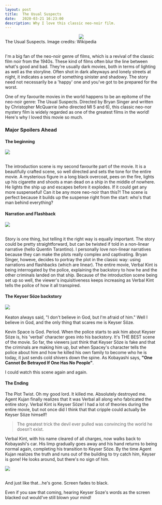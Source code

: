 ```yaml
---
layout: post
title:  The Usual Suspects
date:   2020-03-21 16:23:00
description: Why I love this classic neo-noir film.
---
```


<div class="img_row">
    <center> <img src="{{ site.baseurl }}/assets/img/usual.jpg"> </center>
</div> 
<div class="col three caption">
    The Usual Suspects. Image credits: Wikipedia
</div>
<br>

I'm a big fan of the neo-noir genre of films, which is a revival of the classic film noir from the 1940s. These kind of films often blur the line between what's good and bad. They're usually dark movies, both in terms of lighting as well as the storyline. Often shot in dark alleyways and lonely streets at night, it indicates a sense of something sinister and shadowy. The story need not necessarily be a 'happy' one and you've got to be prepared for the worst. 

One of my favourite movies in the world happens to be an epitome of the neo-noir genre: The Usual Suspects. Directed by Bryan Singer and written by Christopher McQuarrie (who directed MI 5 and 6), this classic neo-nor mystery film is widely regarded as one of the greatest films in the world! Here's why I loved this movie so much. 

### Major Spoilers Ahead 

#### The beginning 

<div class="img_row">
    <img class="col three" src="{{ site.baseurl }}/assets/img/usual5.png">
</div>
<br>

The introduction scene is my second favourite part of the movie. It is a beautifully crafted scene, so well directed and sets the tone for the entire movie. A mysterious figure in a long black overcoat, pees on the fire, lights up his cigarette and shoots a man dead on a ship in the middle of nowhere. He lights the ship up and escapes before it explodes. If it could get any more suspenseful! Can it be any more neo-noir than this?! The scene is perfect because it builds up the suspense right from the start: who's that man behind everything? 

#### Narration and Flashback

<div class="img_row">
    <img class="col three" src="{{ site.baseurl }}/assets/img/usual2.jpg">
</div>
<br>

Story is one thing, but telling it the right way is equally important. The story could be pretty straightforward, but can be twisted if told in a non-linear narrative (hello Quentin Tarantino). I personally love non-linear narratives because they can make the plots really complex and captivating. Bryan Singer, howeve, decides to portray the plot in the classic way: using narrations and flashbacks (which are linear). The entire movie, Verbal Kint is being interrogated by the police, explaining the backstory to how he and the other criminals landed on that ship. Because of the introduction scene being set up so well, the viewer's inquisitiveness keeps increasing as Verbal Kint tells the poilce of how it all transpired. 

#### The Keyser Söze backstory 

<div class="img_row">
    <img class="col three" src="{{ site.baseurl }}/assets/img/usual4.jpg">
</div>
<br>
Keaton always said, "I don't believe in God, but I'm afraid of him." Well I believe in God, and the only thing that scares me is Keyser Söze.

Kevin Space is God. Period. When the police starts to ask him about Keyser Söze is, his 'verbal' character goes into his backstory. It's THE BEST scene of the movie. So far, the viewers just think that Keyser Söze is fake and that the criminals are making him up, but when Spacey's character tells the police about him and how he killed his own family to become who he is today, it just sends cold shivers down the spine. As Kobayashi says, **"One Cannot Be Betrayed If One Has No People"**.

I could watch this scene again and again. 

#### The Ending
The Plot Twist. Oh my good lord. It killed me. Absolutely destroyed me. Agent Kujan finally realizes that it was Verbal all along who fabricated the entire story. Verbal Kint is Keyser Söze! I had a lot of theories during the entire movie, but not once did I think that that cripple could actually be Keyser Söze himself! 

> The greatest trick the devil ever pulled was convincing the world he doesn’t exist. 

Verbal Kint, with his name cleared of all charges, now walks back to Kobayashi's car. His limp gradually goes away and his hand returns to being normal again, completing his transition to Keyser Söze. By the time Agent Kujan realizes the truth and runs out of the building to try catch him, Keyser is gone! He looks around, but there's no sign of him. 

<div class="img_row">
    <img class="col three" src="{{ site.baseurl }}/assets/img/usual3.jpeg">
</div>
<br>

And just like that...he's gone. 
Screen fades to black. 

Even if you saw that coming, hearing Keyser Soze's words as the screen blacked out would've still blown your mind! 

